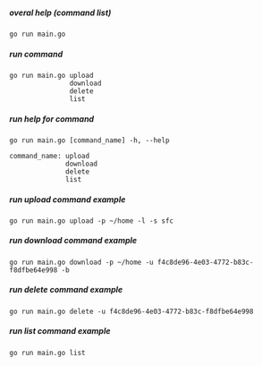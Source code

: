 
##### overal help (command list)
```
go run main.go 
```

##### run command 
```
go run main.go upload    
               download
               delete
               list
```
##### run help for command 
```
go run main.go [command_name] -h, --help

command_name: upload
              download
              delete
              list
```
##### run upload command example
```
go run main.go upload -p ~/home -l -s sfc
```
##### run download command example
```
go run main.go download -p ~/home -u f4c8de96-4e03-4772-b83c-f8dfbe64e998 -b
```
##### run delete command example
```
go run main.go delete -u f4c8de96-4e03-4772-b83c-f8dfbe64e998
```
##### run list command example
```
go run main.go list
```



     
                
